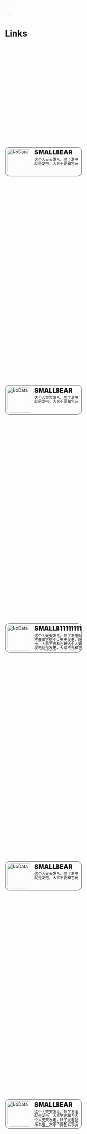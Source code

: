 ```yaml
---

---
```

# Links

<div class="container">
    <a class="card" href="#">
        <img class="img" src="https://bearcurb.blog//images/avatar.png" alt="NoData">
        <div class="right">
            <span class="name">SMALLBEAR</span>
            <span class="remark">这个人天天发电，除了发电就是发电，大家不要和它玩</span>
        </div>
    </a>
    <a class="card" href="#">
        <img class="img" src="https://bearcurb.blog//images/avatar.png" alt="NoData">
        <div class="right">
            <span class="name">SMALLBEAR</span>
            <span class="remark">这个人天天发电，除了发电就是发电，大家不要和它玩</span>
        </div>
    </a>
    <a class="card" href="#">
        <img class="img" src="https://bearcurb.blog//images/avatar.png" alt="NoData">
        <div class="right">
            <span class="name">SMALLB111111111111EAR</span>
            <span class="remark">这个人天天发电，除了发电就是发电，大家不要和它这个人天天发电，除了发电就是发电，大家不要和它玩这个人天天发电，除了发电就是发电，大家不要和它玩这个人天天发电，除了发电就是发电，大家不要和它玩这个人天天发电，除了发电就是发电，大家不要和它玩这个人天天发电，除了发电就是发电，大家不要和它玩这个人天天发电，除了发电就是发电，大家不要和它玩这个人天天发电，除了发电就是发电，大家不要和它玩玩</span>
        </div>
    </a>
    <a class="card" href="#">
        <img class="img" src="https://bearcurb.blog//images/avatar.png" alt="NoData">
        <div class="right">
            <span class="name">SMALLBEAR</span>
            <span class="remark">这个人天天发电，除了发电就是发电，大家不要和它玩</span>
        </div>
    </a>
    <a class="card" href="#">
        <img class="img" src="https://bearcurb.blog//images/avatar.png" alt="NoData">
        <div class="right">
            <span class="name">SMALLBEAR</span>
            <span class="remark">这个人天天发电，除了发电就是发电，大家不要和它这个人天天发电，除了发电就是发电，大家不要和它玩这个人天天发电，除了发电就是发电，大家不要和它玩这个人天天发电，除了发电就是发电，大家不要和它玩这个人天天发电，除了发电就是发电，大家不要和它玩这个人天天发电，除了发电就是发电，大家不要和它玩这个人天天发电，除了发电就是发电，大家不要和它玩这个人天天发电，除了发电就是发电，大家不要和它玩玩</span>
        </div>
    </a>
</div>

<style>
    .container{
        width:100%;
        height:100%;
        display:flex;
        flex-direction: row;
        align-items: center;
        justify-content: flex-start;
        flex-wrap:wrap;
        gap: 10px;
        line-height:1.1;
    }
    .container .card{
        width:240px;
        padding:5px;
        height:83px;
        border: 2px solid #909399;
        border-radius:15px;
        display:flex;
        text-decoration:none;
        gap: 7px;
        overflow: hidden;
    }


    .container .card:hover{
        border: 2px solid #FF4D4D;
    }

    .container .card .img{
        border-radius:10px;
        width:83px;
        height:83px;
    }
    
    .container .card .right{
        height:100%;
        display:flex;
        flex-direction: column;
        align-items: start;
        justify-content: start;
        gap: 5px;
    }
    .container .card .right .name{
        min-height:23px;
        text-align:start;
        overflow: hidden;
        text-overflow: ellipsis;
        font-size:20px;
        font-weight:900;
    }
    
    .container .card .right .remark{
        overflow: hidden;
        text-overflow: ellipsis;
        font-size:12.1px;
        font-weight:300;
    }
</style>

喵！